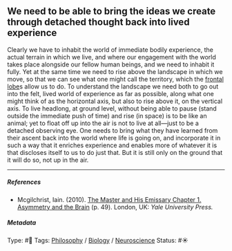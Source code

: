 ## We need to be able to bring the ideas we create through detached thought back into lived experience

Clearly we have to inhabit the world of immediate bodily experience, the actual terrain in which we live, and where our engagement with the world takes place alongside our fellow human beings, and we need to inhabit it fully. Yet at the same time we need to rise above the landscape in which we move, so that we can see what one might call the territory, which the [frontal lobe](Frontal%20lobe.md)s allow us to do. To understand the landscape we need both to go out into the felt, lived world of experience as far as possible, along what one might think of as the horizontal axis, but also to rise above it, on the vertical axis. To live headlong, at ground level, without being able to pause (stand outside the immediate push of time) and rise (in space) is to be like an animal; yet to float off up into the air is not to live at all—just to be a detached observing eye. One needs to bring what they have learned from their ascent back into the world where life is going on, and incorporate it in such a way that it enriches experience and enables more of whatever it is that discloses itself to us to do just that. But it is still only on the ground that it will do so, not up in the air.

---

##### References

* Mcgilchrist, Iain. (2010). [The Master and His Emissary Chapter 1. Asymmetry and the Brain](The%20Master%20and%20His%20Emissary%20Chapter%201.%20Asymmetry%20and%20the%20Brain.md) (p. 49). London, UK: *Yale University Press.*

##### Metadata

Type: #🔴 
Tags: [Philosophy](Philosophy.md) / [Biology]() / [Neuroscience](Neuroscience.md) 
Status: #☀️ 
